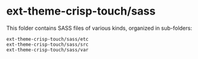 # ext-theme-crisp-touch/sass

This folder contains SASS files of various kinds, organized in sub-folders:

    ext-theme-crisp-touch/sass/etc
    ext-theme-crisp-touch/sass/src
    ext-theme-crisp-touch/sass/var
